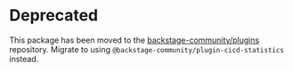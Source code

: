 # Deprecated

This package has been moved to the [backstage-community/plugins](https://github.com/backstage/community-plugins) repository. Migrate to using `@backstage-community/plugin-cicd-statistics` instead.
